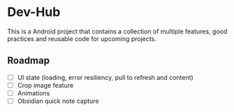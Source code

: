 # Dev-Hub

This is a Android project that contains a collection of multiple features, good practices and reusable code for upcoming projects.

## Roadmap

- [ ] UI state (loading, error resiliency, pull to refresh and content)
- [ ] Crop image feature
- [ ] Animations
- [ ] Obsidian quick note capture
